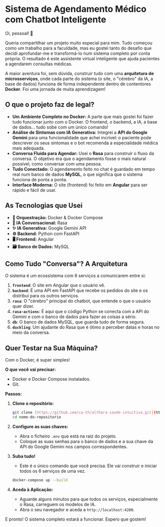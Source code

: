 # Sistema de Agendamento Médico com Chatbot Inteligente
Oi, pessoal! 👋

Queria compartilhar um projeto muito especial para mim. Tudo começou como um trabalho para a faculdade, mas eu gostei tanto do desafio que decidi aprofundar-me e transformá-lo num sistema completo por conta própria. O resultado é este assistente virtual inteligente que ajuda pacientes a agendarem consultas médicas.

A maior aventura foi, sem dúvida, construir tudo com uma **arquitetura de microsserviços**, onde cada parte do sistema (o site, o "cérebro" da IA, a base de dados) funciona de forma independente dentro de contentores **Docker**. Foi uma jornada de muita aprendizagem!

## O que o projeto faz de legal?

* **Um Ambiente Completo no Docker:** A parte que mais gostei foi fazer tudo funcionar junto com o Docker. O frontend, o backend, a IA, a base de dados... tudo sobe com um único comando!
* **Análise de Sintomas com IA Generativa:** Integrei a **API do Google Gemini** para uma funcionalidade que achei incrível: o paciente pode descrever os seus sintomas e o bot recomenda a especialidade médica mais adequada.
* **Conversa Fluida para Agendar:** Usei o **Rasa** para construir o fluxo da conversa. O objetivo era que o agendamento fosse o mais natural possível, como conversar com uma pessoa.
* **Tudo Conectado:** O agendamento feito no chat é guardado em tempo real num banco de dados **MySQL**, o que significa que o sistema funciona de ponta a ponta.
* **Interface Moderna:** O site (frontend) foi feito em **Angular** para ser rápido e fácil de usar.

## As Tecnologias que Usei

* **🐳 Orquestração:** Docker & Docker Compose
* **🤖 IA Conversacional:** Rasa
* **✨ IA Generativa:** Google Gemini API
* **⚙️ Backend:** Python com FastAPI
* **🖥️ Frontend:** Angular
* **🗃️ Banco de Dados:** MySQL

## Como Tudo "Conversa"? A Arquitetura

O sistema é um ecossistema com 6 serviços a comunicarem entre si:

1.  **`frontend`**: O site em Angular que o usuário vê.
2.  **`backend`**: É uma API em FastAPI que recebe os pedidos do site e os distribui para os outros serviços.
3.  **`rasa`**: O "cérebro" principal do chatbot, que entende o que o usuário quer dizer.
4.  **`rasa-actions`**:  É aqui que o código Python se conecta com a API do Gemini e com o banco de dados para fazer as coisas a sério.
5.  **`db`**: O banco de dados MySQL, que guarda tudo de forma segura.
6.  **`duckling`**: Um ajudante do Rasa que é ótimo a perceber datas e horas no meio da conversa.

## Quer Testar na Sua Máquina?

Com o Docker, é super simples!

**O que você vai precisar:**

* Docker e Docker Compose instalados.
* Git.

**Passos:**

1.  **Clone o repositório:**
    ```bash
    git clone [https://github.com/ca-th/althara-saude-intuitiva.git](https://github.com/ca-th/althara-saude-intuitiva.git)
    cd nome-do-repositorio
    ```

2.  **Configure as suas chaves:**
    * Abra o ficheiro `.env` que está na raiz do projeto.
    * Coloque as suas senhas para o banco de dados e a sua chave da API do Google Gemini nos campos correspondentes.

3.  **Suba tudo!**
    * Este é o único comando que você precisa. Ele vai construir e iniciar todos os 6 serviços de uma vez.
    ```bash
    docker-compose up --build
    ```

4.  **Aceda à Aplicação:**
    * Aguarde alguns minutos para que todos os serviços, especialmente o Rasa, carreguem os modelos de IA.
    * Abra o seu navegador e aceda a `http://localhost:4200`.

E pronto! O sistema completo estará a funcionar. Espero que gostem!

